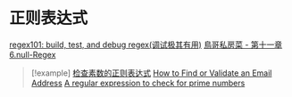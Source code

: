 # 正则表达式

[regex101: build, test, and debug regex(调试极其有用)](https://regex101.com/)
[鳥哥私房菜 - 第十一章](https://linux.vbird.org/linux_basic/centos7/0330regularex.php)
[6.null-Regex](files/slides/6.null/missing%20semester%20en.pdf#page=31&selection=121,0,121,19)

> [!example]
> [检查素数的正则表达式](https://coolshell.cn/articles/2704.html)
> [How to Find or Validate an Email Address](https://www.regular-expressions.info/email.html)
> [A regular expression to check for prime numbers](https://www.noulakaz.net/2007/03/18/a-regular-expression-to-check-for-prime-numbers/)